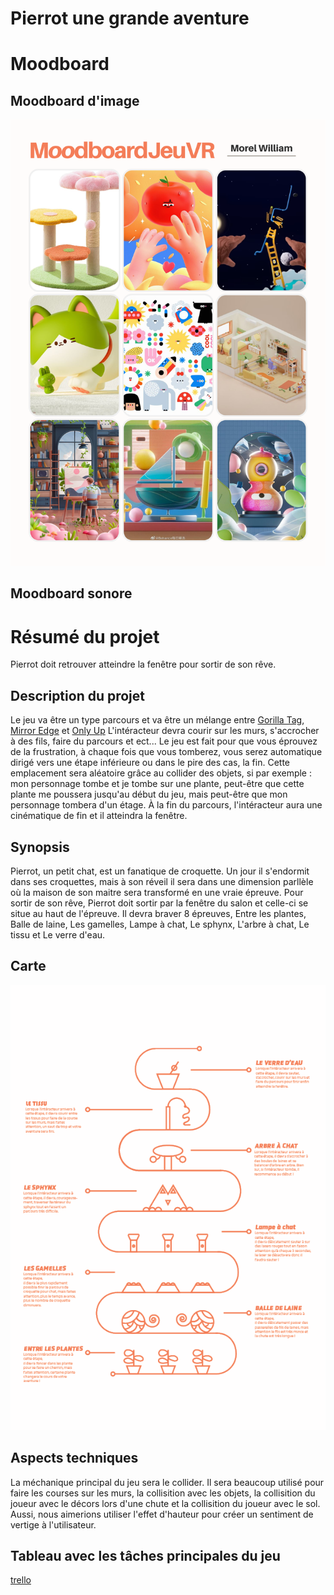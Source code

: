 # Pierrot une grande aventure

# Moodboard

## Moodboard d'image
![moodboard](assets/moodboard.png)
## Moodboard sonore

# Résumé du projet
Pierrot doit retrouver atteindre la fenêtre pour sortir de son rêve.

## Description du projet
Le jeu va être un type parcours et va être un mélange entre [Gorilla Tag](https://store.steampowered.com/app/1533390/Gorilla_Tag/), [Mirror Edge](https://store.steampowered.com/app/1233570/Mirrors_Edge_Catalyst/) et [Only Up](https://store.steampowered.com/app/2562240/Only_Up/) L'intéracteur devra courir sur les murs, s'accrocher à des fils, faire du parcours et ect... Le jeu est fait pour que vous éprouvez de la frustration, à chaque fois que vous tomberez, vous serez automatique dirigé vers une étape inférieure ou dans le pire des cas, la fin. Cette emplacement sera aléatoire grâce au collider des objets, si par exemple : mon personnage tombe et je tombe sur une plante, peut-être que cette plante me poussera jusqu'au début du jeu, mais peut-être que mon personnage tombera d'un étage. À la fin du parcours, l'intéracteur aura une cinématique de fin et il atteindra la fenêtre.

## Synopsis
Pierrot, un petit chat, est un fanatique de croquette. Un jour il s'endormit dans ses croquettes, mais à son réveil il sera dans une dimension parllèle où la maison de son maitre sera transformé en une vraie épreuve. Pour sortir de son rêve, Pierrot doit sortir par la fenêtre du salon et celle-ci se situe au haut de l'épreuve. Il devra braver 8 épreuves, Entre les plantes, Balle de laine, Les gamelles, Lampe à chat, Le sphynx, L'arbre à chat, Le tissu et Le verre d'eau. 

## Carte
![carte](assets/map.png)
## Aspects techniques
La méchanique principal du jeu sera le collider. Il sera beaucoup utilisé pour faire les courses sur les murs, la collisition avec les objets, la collisition du joueur avec le décors lors d'une chute et la collisition du joueur avec le sol.
Aussi, nous aimerions utiliser l'effet d'hauteur pour créer un sentiment de vertige à l'utilisateur.

## Tableau avec les tâches principales du jeu
[trello](https://trello.com/invite/b/SlbCPufY/ATTId80f81a325fbaf76761d72c1def17f2d1F6E0FBA/travail-final-vr)

